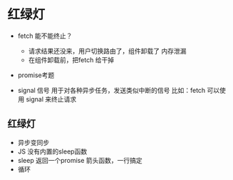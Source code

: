 # 红绿灯

- fetch 能不能终止？
    - 请求结果还没来，用户切换路由了，组件卸载了 内存泄漏
    - 在组件卸载前，把fetch 给干掉

- promise考题

- signal
    信号
    用于对各种异步任务，发送类似中断的信号
    比如：fetch 可以使用 signal 来终止请求


## 红绿灯
- 异步变同步
- JS 没有内置的sleep函数
- sleep 返回一个promise
    箭头函数，一行搞定
- 循环